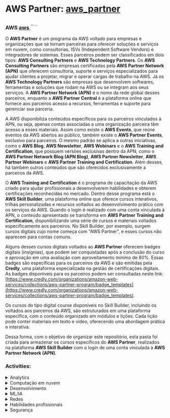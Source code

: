 # AWS Partner: <a href="./aws_educate">aws_partner</a>

### AWS <a href="../">aws   <img src="https://github.com/PedroHeeger/main/blob/main/0-aux/logos/plataforma/aws_skill_builder.png" alt="aws_skill_builder" width="auto" height="25"></a>

O **AWS Partner** é um programa da AWS voltado para empresas e organizações que se tornam parceiras para oferecer soluções e serviços em nuvem, como consultorias, ISVs (Independent Software Vendors) e integradores de sistemas. Esses parceiros podem ser classificados em dois tipos: **AWS Consulting Partners** e **AWS Technology Partners**. Os **AWS Consulting Partners** são empresas certificadas pela **AWS Partner Network (APN)** que oferecem consultoria, suporte e serviços especializados para ajudar clientes a projetar, migrar e operar cargas de trabalho na AWS. Já os **AWS Technology Partners** são empresas que desenvolvem softwares, ferramentas e soluções que rodam na AWS ou se integram aos seus serviços. A **AWS Partner Network (APN)** é o nome da rede global desses parceiros, enquanto a **AWS Partner Central** é a plataforma online que fornece aos parceiros acesso a recursos, ferramentas e suporte para gerenciar sua parceria.

A AWS disponibiliza conteúdos específicos para os parceiros vinculados à APN, ou seja, apenas contas associadas a uma organização parceira têm acesso a esses materiais. Assim como existe o **AWS Events**, que reúne eventos da AWS abertos ao público, também existe o **AWS Partner Events**, exclusivo para parceiros. O mesmo padrão se aplica a outras iniciativas, como o **AWS Blog**, **AWS Newsletter**, **AWS Webinars** e o **AWS Training and Certification**, que possuem versões exclusivas dentro da APN, como o **AWS Partner Network Blog (APN Blog)**, **AWS Partner Newsletter**, **AWS Partner Webinars** e **AWS Partner Training and Certification**. Além desses, há também outros conteúdos que são oferecidos exclusivamente a parceiros da AWS.

O **AWS Training and Certification** é o programa de capacitação da AWS criado para ajudar profissionais a desenvolverem habilidades e obterem certificações reconhecidas no mercado. Dentro desse programa está o **AWS Skill Builder**, uma plataforma online que oferece cursos interativos, trilhas personalizadas e recursos voltados ao desenvolvimento prático com os serviços da AWS. Quando o login é realizado com uma conta vinculada à APN, o conteúdo apresentado se transforma em **AWS Partner Training and Certification**, disponibilizando uma série de cursos e materiais voltados especificamente aos parceiros. No Skill Builder, por exemplo, surgem cursos digitais cujo nome começa com "AWS Partner", e esses cursos não aparecem para contas comuns.

Alguns desses cursos digitais voltados ao **AWS Partner** oferecem badges digitais (insígnias), que podem ser conquistadas após a conclusão do curso e aprovação em uma avaliação com aproveitamento mínimo de 80%. Essas badges são específicas para os parceiros da AWS e são emitidas pela **Credly**, uma plataforma especializada na gestão de certificações digitais. As badges disponíveis para os parceiros podem ser consultadas neste link: [https://www.credly.com/organizations/amazon-web-services/collections/aws-partner-program/badge_templates](https://www.credly.com/organizations/amazon-web-services/collections/aws-partner-program/badge_templates).

Os cursos do tipo digital course disponíveis no Skill Builder, incluindo os voltados aos parceiros da AWS, são estruturados em uma plataforma específica, com o conteúdo organizado em módulos e lições. Cada lição pode conter materiais em texto e vídeo, oferecendo uma abordagem prática e interativa.

Dessa forma, com o objetivo de organizar este repositório, esta pasta foi criada para armazenar os cursos específicos do **AWS Partner**, realizados na plataforma **AWS Skill Builder** com o login de uma conta vinculada à **AWS Partner Network (APN)**.

### Activities:
<details><summary>Analytics</summary>
    <ul>
    </ul>
</details>
<details><summary>Computação em nuvem</summary>
    <ul>
        <li>curso_apn_001: <a href="./curso_apn_001/">AWS Partner: Cloud Economics   <img src="./curso_apn_001/0-aux/logo_course.png" alt="curso_apn_001" width="auto" height="25"></a></li>
        <li>curso_apn_002: <a href="./curso_apn_002/">AWS Partner: Accreditation (Technical)   <img src="./curso_apn_002/0-aux/logo_course.png" alt="curso_apn_002" width="auto" height="25"></a></li>
        <li>curso_apn_003: <a href="./curso_apn_003/">AWS Partner: Sales Accreditation (Business)   <img src="./curso_apn_003/0-aux/logo_course.png" alt="curso_apn_003" width="auto" height="25"></a></li>
        <li>curso_apn_004: <a href="./curso_apn_004/">AWS Partner: Cloud Concepts and AWS   <img src="./curso_apn_004/0-aux/logo_course.png" alt="curso_apn_004" width="auto" height="25"></a></li>
        <li>curso_apn_005: <a href="./curso_apn_005/">AWS Partner: Cloud Business Value   <img src="./curso_apn_005/0-aux/logo_course.png" alt="curso_apn_005" width="auto" height="25"></a></li>
        <li>curso_apn_006: <a href="./curso_apn_006/">AWS Partner: Cloud Objection Handling   <img src="./curso_apn_006/0-aux/logo_course.png" alt="curso_apn_006" width="auto" height="25"></a></li>
    </ul>
</details>
<details><summary>Desenvolvimento</summary>
    <ul>
    </ul>
</details>
<details><summary>ML/IA</summary>
    <ul>
    </ul>
</details>
<details><summary>Redes</summary>
    <ul>
    </ul>
</details>
<details><summary>Habilidades profissionais</summary>
    <ul>
    </ul>
</details>
<details><summary>Segurança</summary>
    <ul>
    </ul>
</details>












